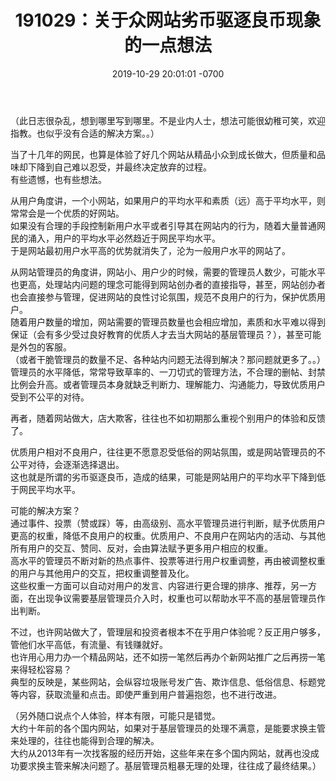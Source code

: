 ﻿---
layout: post
title:  "191029：关于众网站劣币驱逐良币现象的一点想法"
date:   2019-10-29 20:01:01 -0700
categories: diary
---
（此日志很杂乱，想到哪里写到哪里。不是业内人士，想法可能很幼稚可笑，欢迎指教。也似乎没有合适的解决方案。。）  
  
当了十几年的网民，也算是体验了好几个网站从精品小众到成长做大，但质量和品味却下降到自己难以忍受，并最终决定放弃的过程。  
有些遗憾，也有些想法。  
  
从用户角度讲，一个小网站，如果用户的平均水平和素质（远）高于平均水平，则常常会是一个优质的好网站。  
如果没有合理的手段控制新用户水平或者引导其在网站内的行为，随着大量普通网民的涌入，用户的平均水平必然趋近于网民平均水平。  
于是网站最初用户水平高的优势就消失了，沦为一般用户水平的网站了。  
  
从网站管理员的角度讲，网站小、用户少的时候，需要的管理员人数少，可能水平也更高，处理站内问题的理念可能得到网站创办者的直接指导，甚至，网站创办者也会直接参与管理，促进网站的良性讨论氛围，规范不良用户的行为，保护优质用户。  
随着用户数量的增加，网站需要的管理员数量也会相应增加，素质和水平难以得到保证（会有多少受过良好教育的优质人才去当大网站的基层管理员？），甚至可能是外包的客服。  
（或者干脆管理员的数量不足、各种站内问题无法得到解决？那问题就更多了。。）  
管理员的水平降低，常常导致草率的、一刀切式的管理方法，不合理的删帖、封禁比例会升高。或者管理员本身就缺乏判断力、理解能力、沟通能力，导致优质用户受到不公平的对待。  
  
再者，随着网站做大，店大欺客，往往也不如初期那么重视个别用户的体验和反馈了。 
  
优质用户相对不良用户，往往更不愿意忍受低俗的网站氛围，或是网站管理员的不公平对待，会逐渐选择退出。  
这也就是所谓的劣币驱逐良币，造成的结果，可能是网站用户的平均水平下降到低于网民平均水平。  
  
可能的解决方案？  
通过事件、投票（赞或踩）等，由高级别、高水平管理员进行判断，赋予优质用户更高的权重，降低不良用户的权重。优质用户、不良用户在网站内的活动、与其他所有用户的交互、赞同、反对，会由算法赋予更多用户相应的权重。  
高水平的管理员不断对新的热点事件、投票等进行用户权重调整，再由被调整权重的用户与其他用户的交互，把权重调整普及化。  
这些权重一方面可以自动对用户的发言、内容进行更合理的排序、推荐，另一方面，在出现争议需要基层管理员介入时，权重也可以帮助水平不高的基层管理员作出判断。  
  
不过，也许网站做大了，管理层和投资者根本不在乎用户体验呢？反正用户够多，管他们水平高低，有流量、有钱赚就好。  
也许用心用力办一个精品网站，还不如捞一笔然后再办个新网站推广之后再捞一笔来得轻松容易？  
典型的反映是，某些网站，会纵容垃圾账号发广告、欺诈信息、低俗信息、标题党等内容，获取流量和点击。即使严重到用户普遍抱怨，也不进行改进。
  
（另外随口说点个人体验，样本有限，可能只是错觉。  
大约十年前的各个国内网站，如果对于基层管理员的处理不满意，是能要求换主管来处理的，往往也能得到合理的解决。  
大约从2013年有一次找客服的经历开始，这些年来在多个国内网站，就再也没成功要求换主管来解决问题了。基层管理员粗暴无理的处理，往往成了最终结果。）  